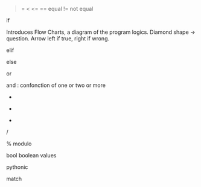 >
>=
<
<=
==  equal
!=  not equal


if

Introduces Flow Charts, a diagram of the program logics.
Diamond shape -> question. Arrow left if true, right if wrong.

elif

else

or

and : confonction of one or two or more

+

-

*

/

%  modulo

bool   boolean values

pythonic

match
